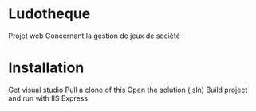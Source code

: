 # Ludotheque
Projet web Concernant la gestion de jeux de société
# Installation
Get visual studio
Pull a clone of this 
Open the solution (.sln)
Build project and run with IIS Express